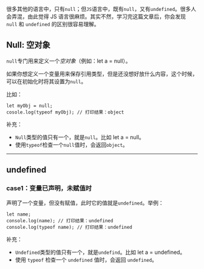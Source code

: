 很多其他的语言中，只有`null`；但`JS`语言中，既有`null`，又有`undefined`。很多人会弄混，由此觉得 JS 语言很麻烦。其实不然，学习完这篇文章后，你会发现 `null` 和 `undefined` 的区别很容易理解。

## Null: 空对象

`null`专门用来定义一个*空对象*（例如：let a = null）。

如果你想定义一个变量用来保存引用类型，但是还没想好放什么内容，这个时候，可以在初始化时将其设置为`null`。

比如：

```
let myObj = null;
cosole.log(typeof myObj); // 打印结果：object
```

补充：

- `Null`类型的值只有一个，就是`null`。比如 let a = null。
- 使用`typeof`检查一个`null`值时，会返回`object`。

---

## undefined

### case1：变量已声明，未赋值时

声明了一个变量，但没有赋值，此时它的值就是`undefined`。举例：

```
let name;
console.log(name); // 打印结果：undefined
console.log(typeof name); // 打印结果：undefined
```

补充：

- `Undefined`类型的值只有一个，就是`undefind`。比如 let a = undefined。
- 使用 `typeof` 检查一个 `undefined` 值时，会返回 `undefined`。
